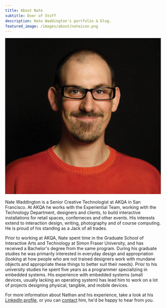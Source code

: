 ```yaml
---
title: About Nate
subtitle: Doer of Stuff
description: Nate Waddington's portfolio & blog.
featured_image: /images/about/nateicon.png
---
```


![](/images/about/nateicon.png)

Nate Waddington is a Senior Creative Technologist at AKQA in San Francisco. At AKQA he works with the Experiential Team, working with the Technology Department, designers and clients, to build interactive installations for retail spaces, conferneces and other events. His interests extend to interaction design, writing, photography and of course computing. He is proud of his standing as a Jack of all trades.

Prior to working at AKQA, Nate spent time in the Graduate School of Interactive Arts and Technology at Simon Fraser University, and has received a Bachelor's degree from the same program. During his graduate studies he was primarily interested in everyday design and appropriation (looking at how people who are not trained designers work with mundane objects and appropriate these things to better suit their needs). Prior to his university studies he spent five years as a programmer specializing in embedded systems. His experience with embedded systems (small devices, usually lacking an operating system) has lead him to work on a lot of projects designing physical, tangible, and mobile devices.

For more information about Nathan and his experience, take a look at his [LinkedIn profile](https://www.linkedin.com/in/nate-double-u/), or you can [contact](/contact/) him, he'd be happy to hear from you.
